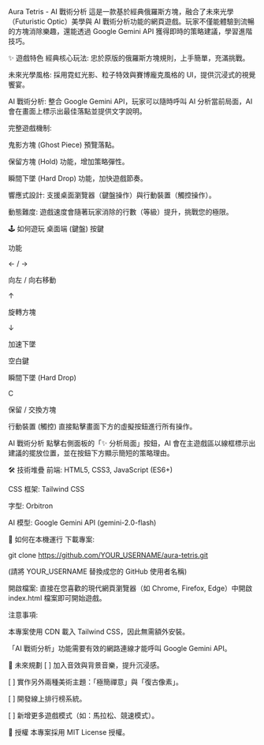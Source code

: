 Aura Tetris - AI 戰術分析
這是一款基於經典俄羅斯方塊，融合了未來光學（Futuristic Optic）美學與 AI 戰術分析功能的網頁遊戲。玩家不僅能體驗到流暢的方塊消除樂趣，還能透過 Google Gemini API 獲得即時的策略建議，學習進階技巧。

✨ 遊戲特色
經典核心玩法: 忠於原版的俄羅斯方塊規則，上手簡單，充滿挑戰。

未來光學風格: 採用霓虹光影、粒子特效與賽博龐克風格的 UI，提供沉浸式的視覺饗宴。

AI 戰術分析: 整合 Google Gemini API，玩家可以隨時呼叫 AI 分析當前局面，AI 會在畫面上標示出最佳落點並提供文字說明。

完整遊戲機制:

鬼影方塊 (Ghost Piece) 預覽落點。

保留方塊 (Hold) 功能，增加策略彈性。

瞬間下墜 (Hard Drop) 功能，加快遊戲節奏。

響應式設計: 支援桌面瀏覽器（鍵盤操作）與行動裝置（觸控操作）。

動態難度: 遊戲速度會隨著玩家消除的行數（等級）提升，挑戰您的極限。

🕹️ 如何遊玩
桌面端 (鍵盤)
按鍵

功能

← / →

向左 / 向右移動

↑

旋轉方塊

↓

加速下墜

空白鍵

瞬間下墜 (Hard Drop)

C

保留 / 交換方塊

行動裝置 (觸控)
直接點擊畫面下方的虛擬按鈕進行所有操作。

AI 戰術分析
點擊右側面板的「✨ 分析局面」按鈕，AI 會在主遊戲區以線框標示出建議的擺放位置，並在按鈕下方顯示簡短的策略理由。

🛠️ 技術堆疊
前端: HTML5, CSS3, JavaScript (ES6+)

CSS 框架: Tailwind CSS

字型: Orbitron

AI 模型: Google Gemini API (gemini-2.0-flash)

🚀 如何在本機運行
下載專案:

git clone https://github.com/YOUR_USERNAME/aura-tetris.git

(請將 YOUR_USERNAME 替換成您的 GitHub 使用者名稱)

開啟檔案:
直接在您喜歡的現代網頁瀏覽器（如 Chrome, Firefox, Edge）中開啟 index.html 檔案即可開始遊戲。

注意事項:

本專案使用 CDN 載入 Tailwind CSS，因此無需額外安裝。

「AI 戰術分析」功能需要有效的網路連線才能呼叫 Google Gemini API。

📝 未來規劃
[ ] 加入音效與背景音樂，提升沉浸感。

[ ] 實作另外兩種美術主題：「極簡禪意」與「復古像素」。

[ ] 開發線上排行榜系統。

[ ] 新增更多遊戲模式（如：馬拉松、競速模式）。

📄 授權
本專案採用 MIT License 授權。
